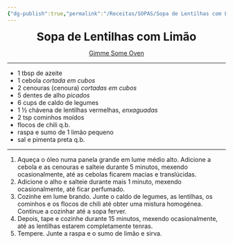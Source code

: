 ```yaml
---
{"dg-publish":true,"permalink":"/Receitas/SOPAS/Sopa de Lentilhas com Limão/"}
---
```



<div style="text-align: center;"> <span style="font-size: 26px;"><b>Sopa de Lentilhas com Limão</b></span> </div>

<span class="center"> <center> [Gimme Some Oven](https://www.gimmesomeoven.com/lemony-lentil-soup/#tasty-recipes-61729) </center></span>

---
- 1 tbsp de azeite
- 1 cebola *cortada em cubos*
- 2 cenouras (cenoura) *cortadas em cubos*
- 5 dentes de alho *picados*
- 6 cups de caldo de legumes
- 1 ½ chávena de lentilhas vermelhas, *enxaguadas*
- 2 tsp cominhos moídos
- flocos de chili q.b.
- raspa e sumo de 1 limão pequeno
- sal e pimenta preta q.b.
---
1. Aqueça o óleo numa panela grande em lume médio alto. Adicione a cebola e as cenouras e salteie durante 5 minutos, mexendo ocasionalmente, até as cebolas ficarem macias e translúcidas.
2. Adicione o alho e salteie durante mais 1 minuto, mexendo ocasionalmente, até ficar perfumado.
3. Cozinhe em lume brando. Junte o caldo de legumes, as lentilhas, os cominhos e os flocos de chili até obter uma mistura homogénea. Continue a cozinhar até a sopa ferver.
4. Depois, tape e cozinhe durante 15 minutos, mexendo ocasionalmente, até as lentilhas estarem completamente tenras.
5. Tempere. Junte a raspa e o sumo de limão e sirva.